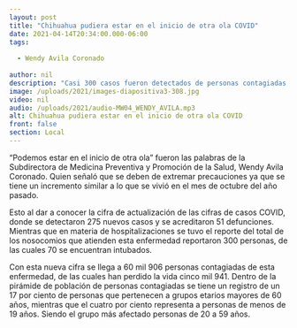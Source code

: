 ```yaml
---
layout: post
title: "Chihuahua pudiera estar en el inicio de otra ola COVID"
date: 2021-04-14T20:34:00.000-06:00
tags:
  
  - Wendy Avila Coronado
  
author: nil
description: "Casi 300 casos fueron detectados de personas contagiadas por coronavirus."
image: /uploads/2021/images-diapositiva3-308.jpg
video: nil
audio: /uploads/2021/audio-MW04_WENDY_AVILA.mp3
alt: Chihuahua pudiera estar en el inicio de otra ola COVID
front: false
section: Local
---
```


“Podemos estar en el inicio de otra ola” fueron las palabras de la Subdirectora de Medicina Preventiva y Promoción de la Salud, Wendy Avila Coronado. Quien señaló que se deben de extremar precauciones ya que se tiene un incremento similar a lo que se vivió en el mes de octubre del año pasado.

Esto al dar a conocer la cifra de actualización de las cifras de casos COVID, donde se detectaron 275 nuevos casos y se acreditaron 51 defunciones. Mientras que en materia de hospitalizaciones se tuvo el reporte del total de los nosocomios que atienden esta enfermedad reportaron 300 personas, de las cuales 70 se encuentran intubados.

Con esta nueva cifra se llega a 60 mil 906 personas contagiadas de esta enfermedad, de las cuales han perdido la vida cinco mil 941. Dentro de la pirámide de población de personas contagiadas se tiene un registro de un 17 por ciento de personas que pertenecen a grupos etarios mayores de 60 años, mientras que el cuatro por ciento representa a personas de menos de 19 años. Siendo el grupo más afectado personas de 20 a 59 años.
